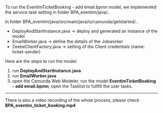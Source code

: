 To run the EventimTicketBooking - add email.bpmn model, we implemented the service task setting in folder BPA_eventim/java/..

In folder BPA_eventim/java/src/main/java/io/camunda/getstarted/..
- DeployAndStartInstance.java -> deploy and generated an instance of the model
- EmailWorker.java -> define the details of the Jobworker
- ZeebeClientFactory.java -> setting of the Client credentials (name: ticket-sender)

Here are the steps to run the model:
1. run  **DeployAndStartInstance.java**
2. run **EmailWorker.java**
3. open the Camunda Web Modeler, run the model **EventimTicketBooking - add email.bpmn**; open the Tasklist to fullfill the user tasks.

------------------------
There is also a video recording of the whole process, please check **BPA_eventim_ticket_booking.mp4**
